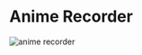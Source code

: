 # Anime Recorder

![anime recorder](https://cloud.githubusercontent.com/assets/6071106/8100785/bccf5db4-1042-11e5-8f5a-fca11f385374.png)
